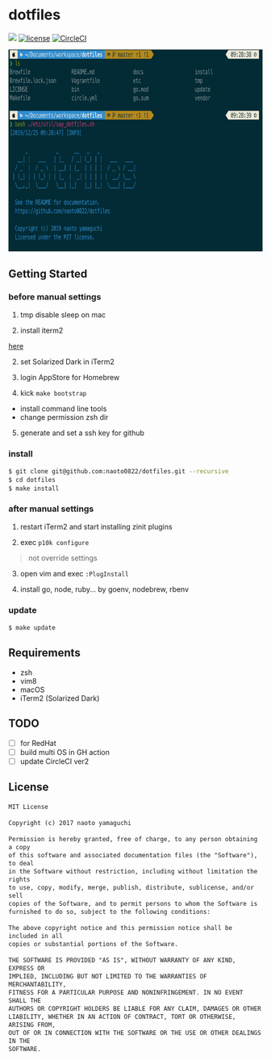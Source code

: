 # dotfiles
<!-- ![](https://img.shields.io/badge/works%20on-RedHat-00AAD4.svg) -->
![](https://img.shields.io/badge/works%20on-MacOS-lightgrey.svg)
[![license](https://img.shields.io/github/license/naoto0822/dotfiles.svg)](https://github.com/naoto0822/dotfiles/blob/master/LICENSE)
[![CircleCI](https://circleci.com/gh/naoto0822/dotfiles.svg?style=svg)](https://circleci.com/gh/naoto0822/dotfiles)

<img src="./docs/screenshot.png" width="800" height="400">

## Getting Started

### before manual settings

1. tmp disable sleep on mac

2. install iterm2

[here](https://www.iterm2.com/)

2. set Solarized Dark in iTerm2

3. login AppStore for Homebrew

4. kick `make bootstrap`

- install command line tools
- change permission zsh dir

5. generate and set a ssh key for github

### install

```sh
$ git clone git@github.com:naoto0822/dotfiles.git --recursive
$ cd dotfiles
$ make install
```
### after manual settings

1. restart iTerm2 and start installing zinit plugins

2. exec `p10k configure`

> not override settings

3. open vim and exec `:PlugInstall`

4. install go, node, ruby... by goenv, nodebrew, rbenv

### update

```sh
$ make update
```

## Requirements

- zsh
- vim8
- macOS
- iTerm2 (Solarized Dark)

## TODO

- [ ] for RedHat
- [ ] build multi OS in GH action
- [ ] update CircleCI ver2

## License

```
MIT License

Copyright (c) 2017 naoto yamaguchi

Permission is hereby granted, free of charge, to any person obtaining a copy
of this software and associated documentation files (the "Software"), to deal
in the Software without restriction, including without limitation the rights
to use, copy, modify, merge, publish, distribute, sublicense, and/or sell
copies of the Software, and to permit persons to whom the Software is
furnished to do so, subject to the following conditions:

The above copyright notice and this permission notice shall be included in all
copies or substantial portions of the Software.

THE SOFTWARE IS PROVIDED "AS IS", WITHOUT WARRANTY OF ANY KIND, EXPRESS OR
IMPLIED, INCLUDING BUT NOT LIMITED TO THE WARRANTIES OF MERCHANTABILITY,
FITNESS FOR A PARTICULAR PURPOSE AND NONINFRINGEMENT. IN NO EVENT SHALL THE
AUTHORS OR COPYRIGHT HOLDERS BE LIABLE FOR ANY CLAIM, DAMAGES OR OTHER
LIABILITY, WHETHER IN AN ACTION OF CONTRACT, TORT OR OTHERWISE, ARISING FROM,
OUT OF OR IN CONNECTION WITH THE SOFTWARE OR THE USE OR OTHER DEALINGS IN THE
SOFTWARE.
```
